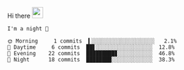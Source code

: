 Hi there <img src="https://media.giphy.com/media/hvRJCLFzcasrR4ia7z/giphy.gif" width="25px">

<!--START_SECTION:productive-box-in-readme-->
```text
I'm a night 🦉

🌞 Morning     1 commits  ▍░░░░░░░░░░░░░░░░░░░░   2.1%
🌆 Daytime     6 commits  ██▋░░░░░░░░░░░░░░░░░░  12.8%
🌃 Evening    22 commits  █████████▊░░░░░░░░░░░  46.8%
🌙 Night      18 commits  ████████░░░░░░░░░░░░░  38.3%
```
<!--END_SECTION:productive-box-in-readme-->
